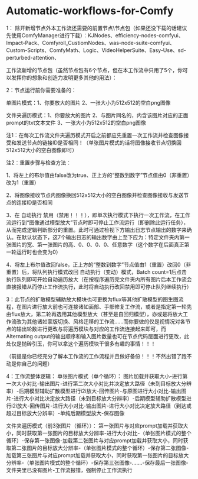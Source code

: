 # Automatic-workflows-for-Comfy

1：
除开新增节点外本工作流还需要的前置节点\节点包（如果还没下载的话建议先使用ComfyManager进行下载）：KJNodes、efficiency-nodes-comfyui、Impact-Pack、Comfyroll_CustiomNodes、was-node-suite-comfyui、Custom-Scripts、ComfyMath、Logic、VideoHelperSuite、Easy-Use、sd-perturbed-attention、

工作流新增的节点包（虽然节点包有6个节点，但在本工作流中只用了5个，你可以发挥你的想象和创造力发明更多其他的用法）：

2：节点运行前你需要准备的：

单图片模式：1、你要放大的图片 2、一张大小为512x512的空白png图像

文件夹遍历模式：1、你要放大的图片 2、与图片同名的，内含该图片对应的正面prompt的txt文本文件 3、一张大小为512x512的空白png图像

注1：在每次工作流文件夹遍历模式开启之前都应先重置一次工作流并检查图像接受和发送节点的链接ID是否相同！（单张图片模式的话将图像接收节点切换回512x512大小的空白图像即可）

注2：重置步骤与检查方法：

1、将左上的布尔值由false改为true、正上方的“整数到数字”节点值由0（非重置）改为1（重置）

2、将图像接收节点内图像换回512x512大小的空白图像并检查图像接收与发送节点的连接ID是否相同

3、在 自动执行 禁用（禁用！！！），即单次执行模式下执行一次工作流，在工作流运行到“图像通过模型放大”节点时即可停止工作流运行（即删除此运行任务），从而完成逻辑判断部分的重置。此时可通过检视下方输出日志节点输出的数字来确认。在默认状态下，这7个输出日志的输出数字由上至下应为：特定文件夹内第一张图片的宽、第一张图片的高、0、0、0、0、任意数字（这个数字在后面真正第一轮运行时也会变为0）

4、将左上布尔值改回false，正上方的“整数到数字”节点值由1（重置）改回0（非重置）后，将队列执行模式改回 自动执行（变动）模式，Batch count=1后点击执行队列即可开始自动遍历放大（在按程序遍历完文件夹内所有图片后本工作流会直接报错从而停止工作流执行，此时将自动执行改回禁用即可停止队列继续执行）

3：此节点的扩散模型辅助放大模块也可更换为flux等其他扩散模型的图生图流程，在图片进行放大前也可连接诸如面部、手部修复工作流，或者是指定第一轮先由flux放大，第二轮再选用其他模型放大（甚至是自回归模型），亦或是将放大工作流改为其他诸如蒙版切换、风格迁移的工作流......而你要做的仅是视情况对各节点的输出轮数进行更改与将遍历模块与对应的工作流连接起来即可，而Alternating output的输出顺序和输入图片数量也可在节点代码层面进行更改，此处仅是抛砖引玉，你可以拿这个遍历模块干很多有趣的事情！！！

（前提是你已经充分了解本工作流的工作流程并且做好备份！！！不然出错了跑不动是你自己的问题）

4：工作流整体逻辑：
单张图片模式（单个循环）： 图片加载并获取大小-进行第一次大小对比-输出图片-进行第二次大小对比并决定放大路径（未到目标放大分辨率）-后期模型辅助扩散模型进行i2i放大-回传图片-与原图进行大小对比-输出图片-进行大小对比决定放大路径（未到目标放大分辨率）-后期模型辅助扩散模型进行i2i放大-回传图片-进行大小对比-输出图片-进行大小对比决定放大路径（到达或超过目标放大分辨率）-单纯后期模型放大-保存图像 

文件夹遍历模式（前3张图片（循环））：
第一张图片与对应prompt加载并获取大小，同时获取第一张图片的目标放大分辨率-进行大小对比-（单张图片模式的整个循环）-保存第一张图像-加载第二张图片与对应prompt加载并获取大小，同时获取第二张图片的目标放大分辨率-（单张图片模式的整个循环）-保存第二张图像-加载第三张图片与对应prompt加载并获取大小，同时获取第一张图片的目标放大分辨率-（单张图片模式的整个循环）-保存第三张图像-.......-保存最后一张图像-文件夹里已没有图片-工作流报错，强制停止工作流执行




















